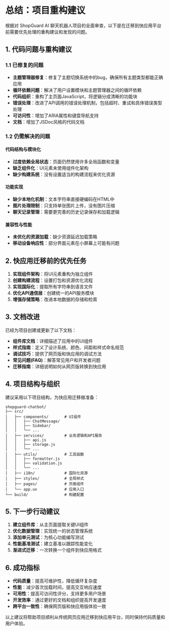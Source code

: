 # 总结：项目重构建议

根据对 ShopGuard AI 聊天机器人项目的全面审查，以下是在迁移到快应用平台前需要优先处理的重构建议和发现的问题。

## 1. 代码问题与重构建议

### 1.1 已修复的问题

- **主题管理器修复**：修复了主题切换系统中的bug，确保所有主题类型都能正确应用
- **循环依赖问题**：解决了用户设置模块和主题管理器之间的循环依赖
- **代码组织**：重构了主页面JavaScript，将逻辑分成清晰的功能块
- **错误处理**：改进了API调用的错误处理机制，包括超时、重试和具体错误类型处理
- **可访问性**：增加了ARIA属性和键盘导航支持
- **文档**：增加了JSDoc风格的代码文档

### 1.2 仍需解决的问题

#### 代码结构与模块化

- **过度依赖全局状态**：页面仍然使用许多全局函数和变量
- **缺乏组件化**：UI元素未使用组件化架构
- **缺少构建系统**：没有设置适当的构建流程来优化资源

#### 功能实现

- **缺少本地化机制**：文本字符串直接硬编码在HTML中
- **图片处理限制**：只支持单张图片上传，没有图片压缩
- **聊天记录管理**：需要更完善的历史记录保存和加载逻辑

#### 兼容性与性能

- **未优化的资源加载**：缺少资源延迟加载策略
- **移动设备响应性**：部分界面元素在小屏幕上可能有问题

## 2. 快应用迁移前的优先任务

1. **实现组件架构**：将UI元素重构为独立组件
2. **创建构建流程**：设置打包和资源优化流程
3. **实现国际化**：提取所有字符串到语言文件
4. **优化API通信层**：创建统一的API服务模块
5. **增强存储策略**：改进本地数据的存储和检索

## 3. 文档改进

已经为项目创建或更新了以下文档：

- **组件库文档**：详细描述了应用中的UI组件
- **样式指南**：定义了设计系统、颜色、间距和样式命名规范
- **调试技巧**：提供了网页版和快应用的调试方法
- **常见问题(FAQ)**：解答常见用户和开发者问题
- **迁移指南**：详细说明如何从网页版转换到快应用

## 4. 项目结构与组织

建议采用以下项目结构，为快应用迁移做准备：

```
shopguard-chatbot/
├── src/
│   ├── components/       # UI组件
│   │   ├── ChatMessage/
│   │   ├── Sidebar/
│   │   └── ...
│   ├── services/         # 业务逻辑和API服务
│   │   ├── api.js
│   │   ├── storage.js
│   │   └── ...
│   ├── utils/            # 工具函数
│   │   ├── formatter.js
│   │   ├── validation.js
│   │   └── ...
│   ├── i18n/             # 国际化资源
│   ├── styles/           # 全局样式
│   ├── pages/            # 页面组件
│   └── app.ux            # 应用入口
└── build/                # 构建配置
```

## 5. 下一步行动建议

1. **建立组件库**：从主页面提取关键UI组件
2. **优化数据管理**：实现统一的状态管理系统
3. **添加单元测试**：为核心功能编写测试
4. **性能基准测试**：建立基准以跟踪性能变化
5. **渐进式迁移**：一次转换一个组件到快应用格式

## 6. 成功指标

- **代码质量**：提高可维护性，降低循环复杂度
- **性能**：减少首次加载时间，提高交互响应速度
- **可用性**：提高可访问性评分，支持更多用户场景
- **开发效率**：通过更好的文档和组织提高开发速度
- **跨平台一致性**：确保网页版和快应用版体验一致

以上建议将帮助项目顺利从传统网页应用迁移到快应用平台，同时保持代码质量和用户体验。
